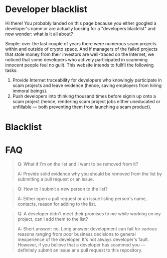 # Developer blacklist

Hi there! You probably landed on this page because you either googled a developer's name or are actually looking for a "developers blacklist" and now wonder: what is it all about?

Simple: over the last couple of years there were numerous scam projects within and outside of crypto space. And if managers of the failed projects that stole money from their investors are well-traced on the Internet, we noticed that some developers who actively participated in scamming innocent people feel no guilt. This website intends to fullfil the following tasks:

1. Provide Internet traceability for developers who knowingly participate in scam projects and leave evidence (hence, saving employers from hiring immoral beings).
2. Push developers into thinking thousand times before signin up onto a scam project (hence, rendering scam project jobs either uneducated or unfillable — both preventing them from launching a scam product).

# Blacklist

# FAQ

> Q: What if I'm on the list and I want to be removed from it?
>
> A: Provide solid evidence why you should be removed from the list by submitting a pull request or an issue.

> Q: How to I submit a new person to the list?
>
> A: Either open a pull request or an issue listing person's name, contacts, reason for adding to the list.

> Q: A developer didn't meet their promises to me while working on my project, can I add them to the list?
>
> A: Short answer: no. Long answer: development can fail for various reasons ranging from poor business decisions to general inexperience of the developer. It's not always developer's fault. However, if you believe that a developer has scammed you — definitely submit an issue ar a pull request to this repository.
